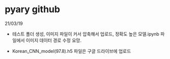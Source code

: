 # pyary github

21/03/19</br>

- 테스트 폴더 생성, 이미지 파일이 커서 압축해서 업로드, 정확도 높은 모델.ipynb 파일에서 이미지 데이터 경로 수정 요망.

- Korean_CNN_model(97.8).h5 파일은 구글 드라이브에 업로드
